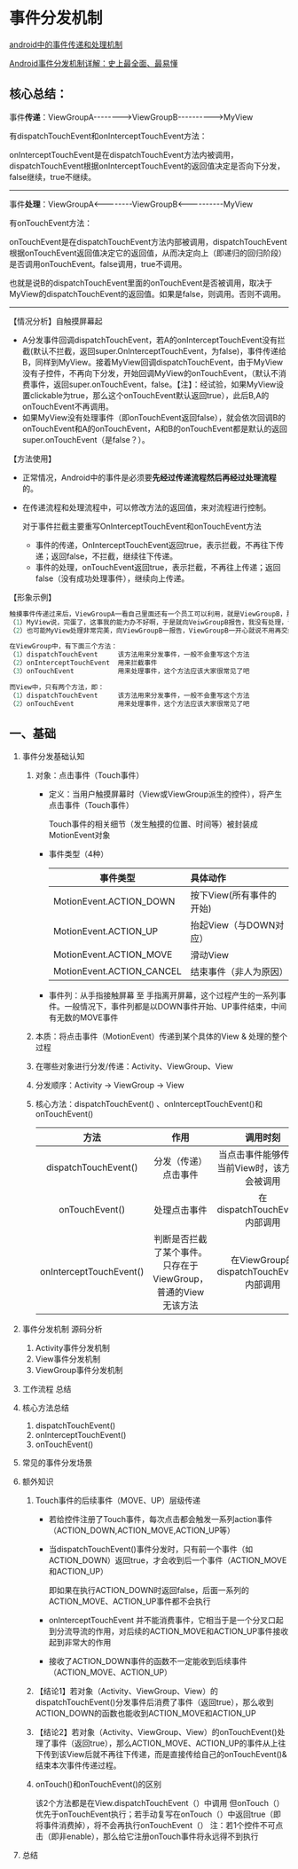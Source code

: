 # 事件分发机制

[android中的事件传递和处理机制](https://www.cnblogs.com/fuly550871915/p/4983682.html)

[Android事件分发机制详解：史上最全面、最易懂](https://www.jianshu.com/p/38015afcdb58)

## 核心总结：

事件**传递**：ViewGroupA-------->ViewGroupB---------->MyView 

有dispatchTouchEvent和onInterceptTouchEvent方法：

onInterceptTouchEvent是在dispatchTouchEvent方法内被调用，dispatchTouchEvent根据onInterceptTouchEvent的返回值决定是否向下分发，false继续，true不继续。

-----

事件**处理**：ViewGroupA<--------ViewGroupB<----------MyView

有onTouchEvent方法：

onTouchEvent是在dispatchTouchEvent方法内部被调用，dispatchTouchEvent根据onTouchEvent返回值决定它的返回值，从而决定向上（即递归的回归阶段）是否调用onTouchEvent。false调用，true不调用。

也就是说B的dispatchTouchEvent里面的onTouchEvent是否被调用，取决于MyView的dispatchTouchEvent的返回值。如果是false，则调用。否则不调用。

------

【情况分析】自触摸屏幕起

* A分发事件回调dispatchTouchEvent，若A的onInterceptTouchEvent没有拦截(默认不拦截，返回super.OnInterceptTouchEvent，为false)，事件传递给B，同样到MyView。接着MyView回调dispatchTouchEvent，由于MyView没有子控件，不再向下分发，开始回调MyView的onTouchEvent，（默认不消费事件，返回super.onTouchEvent，false。【注】：经试验，如果MyView设置clickable为true，那么这个onTouchEvent默认返回true），此后B,A的onTouchEvent不再调用。
* 如果MyView没有处理事件（即onTouchEvent返回false），就会依次回调B的onTouchEvent和A的onTouchEvent，A和B的onTouchEvent都是默认的返回super.onTouchEvent（是false？）。

【方法使用】

* 正常情况，Android中的事件是必须要**先经过传递流程然后再经过处理流程**的。

* 在传递流程和处理流程中，可以修改方法的返回值，来对流程进行控制。

  对于事件拦截主要重写OnInterceptTouchEvent和onTouchEvent方法

  * 事件的传递，OnInterceptTouchEvent返回true，表示拦截，不再往下传递；返回false，不拦截，继续往下传递。
  * 事件的处理，onTouchEvent返回true，表示拦截，不再往上传递；返回false（没有成功处理事件），继续向上传递。

【形象示例】

```java
触摸事件传递过来后，ViewGroupA一看自己里面还有一个员工可以利用，就是ViewGroupB，那不用白不用，就会把这个事件传递给ViewGroupB，告诉他，你给我把这个事件处理了！ViewGroupB呢一看，我不怕，我里面也有一个员工就是MyView，它得给我干活，于是又会把这个事件传递给MyView，让它来处理。MyView一看，没办法啊，我手底下没有员工了，那怎么办，我只能自己处理了（前提是它有处理这个事件的能力），所以就把这个触摸事件给处理了。处理完成后呢？MyView就是给ViewGroupB报告，我已经把事情办好了，你来审核一下，看看办理的咋样。ViewGroupB一审核，觉得不错，就再将结果呈现给ViewGroupA。ViewGroupA再审核，通过了才算通过。在这个过程中，也可能出现几种情况：
（1）MyView说，完蛋了，这事我的能力办不好啊，于是就向VeiwGroupB报告，我没有处理，请你来处理，你是我上司，能力比我强。于是ViewGroupB就会来帮忙处理。当然了，如果ViewGroupB也没能力处理，那就只能反馈给VeiwGroupA，让它来消化这个事件。
（2）也可能MyView处理非常完美，向ViewGroupB一报告，ViewGroupB一开心就说不用再交给ViewGroupA审核了，我担保通过，于是事件到此直接终止。

在ViewGroup中，有下面三个方法：
（1）dispatchTouchEvent     该方法用来分发事件，一般不会重写这个方法
（2）onInterceptTouchEvent  用来拦截事件
（3）onTouchEvent           用来处理事件，这个方法应该大家很常见了吧

而View中，只有两个方法，即：
（1）dispatchTouchEvent     该方法用来分发事件，一般不会重写这个方法
（2）onTouchEvent           用来处理事件，这个方法应该大家很常见了吧
```

## 一、基础

1. 事件分发基础认知

   1. 对象：点击事件（Touch事件）

      * 定义：当用户触摸屏幕时（View或ViewGroup派生的控件），将产生点击事件（Touch事件）

        Touch事件的相关细节（发生触摸的位置、时间等）被封装成MotionEvent对象

      * 事件类型（4种）

        | 事件类型                  | 具体动作                 |
        | ------------------------- | :----------------------- |
        | MotionEvent.ACTION_DOWN   | 按下View(所有事件的开始) |
        | MotionEvent.ACTION_UP     | 抬起View（与DOWN对应）   |
        | MotionEvent.ACTION_MOVE   | 滑动View                 |
        | MotionEvent.ACTION_CANCEL | 结束事件（非人为原因）   |

      * 事件列：从手指接触屏幕 至 手指离开屏幕，这个过程产生的一系列事件。一般情况下，事件列都是以DOWN事件开始、UP事件结束，中间有无数的MOVE事件

   2. 本质：将点击事件（MotionEvent）传递到某个具体的View & 处理的整个过程

   3. 在哪些对象进行分发/传递：Activity、ViewGroup、View

   4. 分发顺序：Activity -> ViewGroup -> View

   5. 核心方法：dispatchTouchEvent() 、onInterceptTouchEvent()和onTouchEvent()

      |          方法           |                             作用                             |                     调用时刻                     |
      | :---------------------: | :----------------------------------------------------------: | :----------------------------------------------: |
      |  dispatchTouchEvent()   |                     分发（传递）点击事件                     | 当点击事件能够传递给当前View时，该方法就会被调用 |
      |     onTouchEvent()      |                         处理点击事件                         |          在dispatchTouchEvent()内部调用          |
      | onInterceptTouchEvent() | 判断是否拦截了某个事件。只存在于ViewGroup，普通的View无该方法 |    在ViewGroup的dispatchTouchEvent()内部调用     |

      

2. 事件分发机制 源码分析

   1. Activity事件分发机制
   2. View事件分发机制
   3. ViewGroup事件分发机制

3. 工作流程 总结

4. 核心方法总结

   1. dispatchTouchEvent()
   2. onInterceptTouchEvent()
   3. onTouchEvent()

5. 常见的事件分发场景

6. 额外知识

   1. Touch事件的后续事件（MOVE、UP）层级传递

      * 若给控件注册了Touch事件，每次点击都会触发一系列action事件（ACTION_DOWN,ACTION_MOVE,ACTION_UP等）

      * 当dispatchTouchEvent()事件分发时，只有前一个事件（如ACTION_DOWN）返回true，才会收到后一个事件（ACTION_MOVE和ACTION_UP）

        即如果在执行ACTION_DOWN时返回false，后面一系列的ACTION_MOVE、ACTION_UP事件都不会执行

      * onInterceptTouchEvent 并不能消费事件，它相当于是一个分叉口起到分流导流的作用，对后续的ACTION_MOVE和ACTION_UP事件接收起到非常大的作用

      * 接收了ACTION_DOWN事件的函数不一定能收到后续事件（ACTION_MOVE、ACTION_UP）

   2. 【结论1】若对象（Activity、ViewGroup、View）的dispatchTouchEvent()分发事件后消费了事件（返回true），那么收到ACTION_DOWN的函数也能收到ACTION_MOVE和ACTION_UP

   3. 【结论2】若对象（Activity、ViewGroup、View）的onTouchEvent()处理了事件（返回true），那么ACTION_MOVE、ACTION_UP的事件从上往下传到该View后就不再往下传递，而是直接传给自己的onTouchEvent()& 结束本次事件传递过程。

   4. onTouch()和onTouchEvent()的区别

      该2个方法都是在View.dispatchTouchEvent（）中调用
      但onTouch（）优先于onTouchEvent执行；若手动复写在onTouch（）中返回true（即 将事件消费掉），将不会再执行onTouchEvent（）
      注：若1个控件不可点击（即非enable），那么给它注册onTouch事件将永远得不到执行

7. 总结